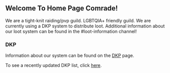 ## Welcome To Home Page Comrade!
We are a tight-knit raiding/pvp guild. LGBTQIA+ friendly guild. We are currently using a DKP system to distribute loot. Additional information about our loot system can be found in the #loot-information channel!

### DKP
Information about our system can be found on the 
[DKP](https://industrial-peons.github.io/dkp-info) page.

To see a recently updated DKP list, click [here](https://industrial-peons.github.io/dkp/).

